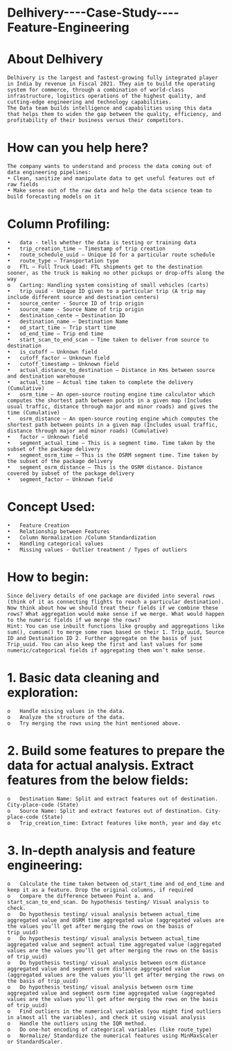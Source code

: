 # Delhivery----Case-Study----Feature-Engineering

# About Delhivery
    Delhivery is the largest and fastest-growing fully integrated player in India by revenue in Fiscal 2021. They aim to build the operating system for commerce, through a combination of world-class infrastructure, logistics operations of the highest quality, and cutting-edge engineering and technology capabilities.
    The Data team builds intelligence and capabilities using this data that helps them to widen the gap between the quality, efficiency, and profitability of their business versus their competitors.

# How can you help here?
    The company wants to understand and process the data coming out of data engineering pipelines:
    • Clean, sanitize and manipulate data to get useful features out of raw fields
    • Make sense out of the raw data and help the data science team to build forecasting models on it


# Column Profiling:
    •	data - tells whether the data is testing or training data
    •	trip_creation_time – Timestamp of trip creation
    •	route_schedule_uuid – Unique Id for a particular route schedule
    •	route_type – Transportation type
    o	FTL – Full Truck Load: FTL shipments get to the destination sooner, as the truck is making no other pickups or drop-offs along the way
    o	Carting: Handling system consisting of small vehicles (carts)
    •	trip_uuid - Unique ID given to a particular trip (A trip may include different source and destination centers)
    •	source_center - Source ID of trip origin
    •	source_name - Source Name of trip origin
    •	destination_cente – Destination ID
    •	destination_name – Destination Name
    •	od_start_time – Trip start time
    •	od_end_time – Trip end time
    •	start_scan_to_end_scan – Time taken to deliver from source to destination
    •	is_cutoff – Unknown field
    •	cutoff_factor – Unknown field
    •	cutoff_timestamp – Unknown field
    •	actual_distance_to_destination – Distance in Kms between source and destination warehouse
    •	actual_time – Actual time taken to complete the delivery (Cumulative)
    •	osrm_time – An open-source routing engine time calculator which computes the shortest path between points in a given map (Includes usual traffic, distance through major and minor roads) and gives the time (Cumulative)
    •	osrm_distance – An open-source routing engine which computes the shortest path between points in a given map (Includes usual traffic, distance through major and minor roads) (Cumulative)
    •	factor – Unknown field
    •	segment_actual_time – This is a segment time. Time taken by the subset of the package delivery
    •	segment_osrm_time – This is the OSRM segment time. Time taken by the subset of the package delivery
    •	segment_osrm_distance – This is the OSRM distance. Distance covered by subset of the package delivery
    •	segment_factor – Unknown field


# Concept Used:
    •	Feature Creation
    •	Relationship between Features
    •	Column Normalization /Column Standardization
    •	Handling categorical values
    •	Missing values - Outlier treatment / Types of outliers


# How to begin:
    Since delivery details of one package are divided into several rows (think of it as connecting flights to reach a particular destination). Now think about how we should treat their fields if we combine these rows? What aggregation would make sense if we merge. What would happen to the numeric fields if we merge the rows?
    Hint: You can use inbuilt functions like groupby and aggregations like sum(), cumsum() to merge some rows based on their 1. Trip_uuid, Source ID and Destination ID 2. Further aggregate on the basis of just Trip_uuid. You can also keep the first and last values for some numeric/categorical fields if aggregating them won’t make sense.

# 1.	Basic data cleaning and exploration:
    o	Handle missing values in the data.
    o	Analyze the structure of the data.
    o	Try merging the rows using the hint mentioned above.

# 2.	Build some features to prepare the data for actual analysis. Extract features from the below fields:
    o	Destination Name: Split and extract features out of destination. City-place-code (State)
    o	Source Name: Split and extract features out of destination. City-place-code (State)
    o	Trip_creation_time: Extract features like month, year and day etc

# 3.	In-depth analysis and feature engineering:
    o	Calculate the time taken between od_start_time and od_end_time and keep it as a feature. Drop the original columns, if required
    o	Compare the difference between Point a. and start_scan_to_end_scan. Do hypothesis testing/ Visual analysis to check.
    o	Do hypothesis testing/ visual analysis between actual_time aggregated value and OSRM time aggregated value (aggregated values are the values you’ll get after merging the rows on the basis of trip_uuid)
    o	Do hypothesis testing/ visual analysis between actual_time aggregated value and segment actual time aggregated value (aggregated values are the values you’ll get after merging the rows on the basis of trip_uuid)
    o	Do hypothesis testing/ visual analysis between osrm distance aggregated value and segment osrm distance aggregated value (aggregated values are the values you’ll get after merging the rows on the basis of trip_uuid)
    o	Do hypothesis testing/ visual analysis between osrm time aggregated value and segment osrm time aggregated value (aggregated values are the values you’ll get after merging the rows on the basis of trip_uuid)
    o	Find outliers in the numerical variables (you might find outliers in almost all the variables), and check it using visual analysis
    o	Handle the outliers using the IQR method.
    o	Do one-hot encoding of categorical variables (like route_type)
    o	Normalize/ Standardize the numerical features using MinMaxScaler or StandardScaler.

